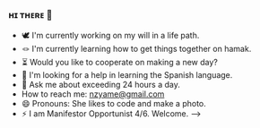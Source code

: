 ### ʜɪ ᴛʜᴇʀᴇ 👋 

- 🕊 I'm currently working on my will in a life path.
- 🪢 I'm currently learning how to get things together on hamak. 
- ⏳ Would you like to cooperate on making a new day?
- 🤔 I'm looking for a help in learning the Spanish language.
- 💬 Ask me about exceeding 24 hours a day.
-  How to reach me: nzyame@gmail.com
- 😄 Pronouns: She likes to code and make a photo.
- ⚡ I am Manifestor Opportunist 4/6. Welcome.
-->


<!--
**nazinamari/nazinamari** is a ✨ _special_ ✨ repository because its `README.md` (this file) appears on your GitHub profile.

